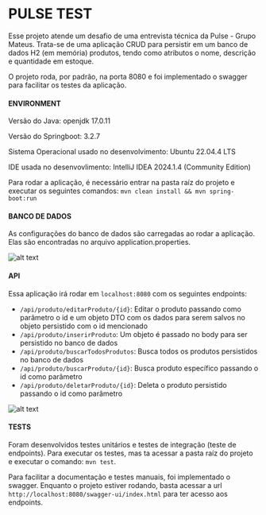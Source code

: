 # PULSE TEST

Esse projeto atende um desafio de uma entrevista técnica da Pulse - Grupo Mateus. Trata-se de uma aplicação CRUD para persistir em um banco de dados H2 (em memória) produtos, tendo como atributos o nome, descrição e quantidade em estoque.

O projeto roda, por padrão, na porta 8080 e foi implementado o swagger para facilitar os testes da aplicação.

#### ENVIRONMENT

Versão do Java: openjdk 17.0.11

Versão do Springboot: 3.2.7

Sistema Operacional usado no desenvolvimento: Ubuntu 22.04.4 LTS

IDE usada no desenvovlimento: IntelliJ IDEA 2024.1.4 (Community Edition)

Para rodar a aplicação, é necessário entrar na pasta raíz do projeto e executar os seguintes comandos: `mvn clean install && mvn spring-boot:run`

#### BANCO DE DADOS 

As configurações do banco de dados são carregadas ao rodar a aplicação. Elas são encontradas no arquivo application.properties.

![alt text](https://github.com/iigorpaiva/pulse-test/main/src/images/aplication-properties.png?raw=true)

#### API 

Essa aplicação irá rodar em `localhost:8080` com os seguintes endpoints:

- `/api/produto/editarProduto/{id}`: Editar o produto passando como parâmetro o id e um objeto DTO com os dados para serem salvos no objeto persistido com o id mencionado 
- `/api/produto/inserirProduto`: Um objeto é passado no body para ser persistido no banco de dados
- `/api/produto/buscarTodosProdutos`: Busca todos os produtos persistidos no banco de dados
- `/api/produto/buscarProduto/{id}`: Busca produto específico passando o id como parâmetro
- `/api/produto/deletarProduto/{id}`: Deleta o produto persistido passando o id como parâmetro

![alt text](https://github.com/iigorpaiva/pulse-test/main/src/images/swagger-endpoints.png?raw=true)

#### TESTS

Foram desenvolvidos testes unitários e testes de integração (teste de endpoints). Para executar os testes, mas ta acessar a pasta raíz do projeto e executar o comando: `mvn test`.

Para facilitar a documentação e testes manuais, foi implementado o swagger. Enquanto o projeto estiver rodando, basta acessar a url `http://localhost:8080/swagger-ui/index.html` para ter acesso aos endpoints.